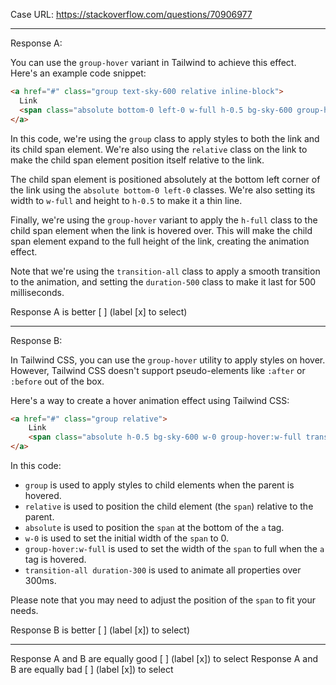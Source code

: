 Case URL: https://stackoverflow.com/questions/70906977

------
Response A:

You can use the `group-hover` variant in Tailwind to achieve this effect. Here's an example code snippet:

```html
<a href="#" class="group text-sky-600 relative inline-block">
  Link
  <span class="absolute bottom-0 left-0 w-full h-0.5 bg-sky-600 group-hover:h-full transition-all duration-500"></span>
</a>
```

In this code, we're using the `group` class to apply styles to both the link and its child span element. We're also using the `relative` class on the link to make the child span element position itself relative to the link.

The child span element is positioned absolutely at the bottom left corner of the link using the `absolute bottom-0 left-0` classes. We're also setting its width to `w-full` and height to `h-0.5` to make it a thin line.

Finally, we're using the `group-hover` variant to apply the `h-full` class to the child span element when the link is hovered over. This will make the child span element expand to the full height of the link, creating the animation effect.

Note that we're using the `transition-all` class to apply a smooth transition to the animation, and setting the `duration-500` class to make it last for 500 milliseconds.

Response A is better [ ] (label [x] to select)

-------
Response B:

In Tailwind CSS, you can use the `group-hover` utility to apply styles on hover. However, Tailwind CSS doesn't support pseudo-elements like `:after` or `:before` out of the box. 

Here's a way to create a hover animation effect using Tailwind CSS:

```html
<a href="#" class="group relative">
    Link
    <span class="absolute h-0.5 bg-sky-600 w-0 group-hover:w-full transition-all duration-300"></span>
</a>
```

In this code:

- `group` is used to apply styles to child elements when the parent is hovered.
- `relative` is used to position the child element (the `span`) relative to the parent.
- `absolute` is used to position the `span` at the bottom of the `a` tag.
- `w-0` is used to set the initial width of the `span` to 0.
- `group-hover:w-full` is used to set the width of the `span` to full when the `a` tag is hovered.
- `transition-all duration-300` is used to animate all properties over 300ms.

Please note that you may need to adjust the position of the `span` to fit your needs.

Response B is better [ ] (label [x]) to select)

-------

Response A and B are equally good [ ] (label [x]) to select
Response A and B are equally bad [ ] (label [x]) to select
